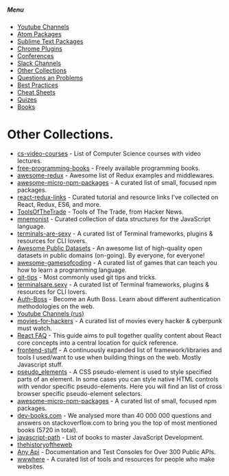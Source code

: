 ##### Menu
* [Youtube Channels](https://github.com/Deeech/it-collection/blob/master/YoutubeChannels.md)
* [Atom Packages](https://github.com/Deeech/it-collection/blob/master/AtomPackages.md)
* [Sublime Text Packages](https://github.com/Deeech/it-collection/blob/master/SublimePackages.md)
* [Chrome Plugins](https://github.com/Deeech/it-collection/blob/master/ChromePlugins.md)
* [Conferences](https://github.com/Deeech/it-collection/blob/master/Conferences.md)
* [Slack Channels](https://github.com/Deeech/it-collection/blob/master/SlackChannels.md)
* [Other Collections](https://github.com/Deeech/it-collection/blob/master/OtherCollections.md)
* [Questions an Problems](https://github.com/Deeech/it-collection/blob/master/QuestsAndProblms.md)
* [Best Practices](https://github.com/Deeech/it-collection/blob/master/BestPractices.md)
* [Cheat Sheets](https://github.com/Deeech/it-collection/blob/master/CheatSheets.md)
* [Quizes](https://github.com/Deeech/it-collection/blob/master/Quizes.md)
* [Books](https://github.com/Deeech/it-collection/blob/master/Books.md)


# Other Collections.
* [cs-video-courses](https://github.com/Developer-Y/cs-video-courses) - List of Computer Science courses with video lectures.
* [free-programming-books](https://github.com/vhf/free-programming-books) - Freely available programming books.
* [awesome-redux](https://github.com/xgrommx/awesome-redux) - Awesome list of Redux examples and middlewares.
* [awesome-micro-npm-packages](https://github.com/parro-it/awesome-micro-npm-packages) - A curated list of small, focused npm packages.
* [react-redux-links](https://github.com/markerikson/react-redux-links) - Curated tutorial and resource links I've collected on React, Redux, ES6, and more.
* [ToolsOfTheTrade](https://github.com/cjbarber/ToolsOfTheTrade) - Tools of The Trade, from Hacker News.
* [mnemonist](https://github.com/Yomguithereal/mnemonist) - Curated collection of data structures for the JavaScript language.
* [terminals-are-sexy](https://github.com/Jabher/terminals-are-sexy) - A curated list of Terminal frameworks, plugins & resources for CLI lovers.
* [Awesome Public Datasets](https://github.com/caesar0301/awesome-public-datasets) - An awesome list of high-quality open datasets in public domains (on-going). By everyone, for everyone!
* [awesome-gamesofcoding](https://github.com/michelpereira/awesome-gamesofcoding) - A curated list of games that can teach you how to learn a programming language.
* [git-tips](https://github.com/git-tips/tips) - Most commonly used git tips and tricks.
* [terminalsare.sexy](http://terminalsare.sexy/) - A curated list of Terminal frameworks, plugins & resources for CLI lovers.
* [Auth-Boss](https://github.com/teesloane/Auth-Boss) - Become an Auth Boss. Learn about different authentication methodologies on the web.
* [Youtube Channels (rus)](https://proglib.io/p/frontend-youtube-channels/)
* [movies-for-hackers](https://github.com/k4m4/movies-for-hackers) - A curated list of movies every hacker & cyberpunk must watch.
* [React FAQ](https://reactfaq.site/) - This guide aims to pull together quality content about React core concepts into a central location for quick reference.
* [frontend-stuff](https://github.com/moklick/frontend-stuff) - A continuously expanded list of framework/libraries and tools I used/want to use when building things on the web. Mostly Javascript stuff.
* [pseudo_elements](https://gist.github.com/webtobesocial/aefd6e25064c08e0cc9a) - A CSS pseudo-element is used to style specified parts of an element. In some cases you can style native HTML controls with vendor specific pseudo-elements. Here you will find an list of cross browser specific pseudo-element selectors.
* [awesome-micro-npm-packages](https://github.com/parro-it/awesome-micro-npm-packages) - A curated list of small, focused npm packages.
* [dev-books.com](http://www.dev-books.com/) - We analysed more than 40 000 000 questions and answers on stackoverflow.com to bring you the top of most mentioned books (5720 in total).
* [javascript-path](https://github.com/javascript-society/javascript-path) - List of books to master JavaScript Development.
* [thehistoryoftheweb](http://thehistoryoftheweb.com/)
* [Any Api](https://any-api.com/) - Documentation and Test Consoles for Over 300 Public APIs.
* [wwwhere](http://wwwhere.io/) - A curated list of tools and resources for people who make websites.

